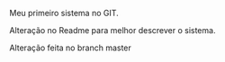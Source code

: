 Meu primeiro sistema no GIT.

Alteração no Readme para melhor descrever o sistema.

Alteração feita no branch master
